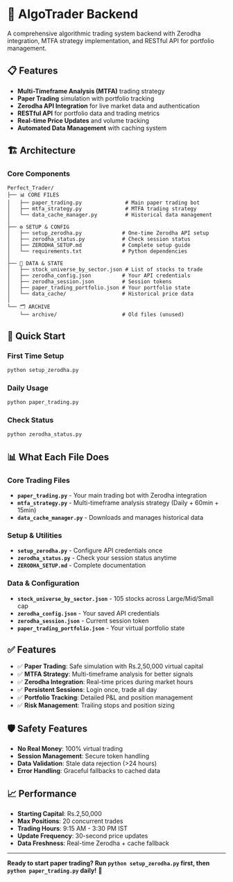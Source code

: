# 🚀 AlgoTrader Backend

A comprehensive algorithmic trading system backend with Zerodha integration, MTFA strategy implementation, and RESTful API for portfolio management.

## 📋 Features

- **Multi-Timeframe Analysis (MTFA)** trading strategy
- **Paper Trading** simulation with portfolio tracking
- **Zerodha API Integration** for live market data and authentication
- **RESTful API** for portfolio data and trading metrics
- **Real-time Price Updates** and volume tracking
- **Automated Data Management** with caching system

## 🏗️ Architecture

### Core Components

```
Perfect_Trader/
├── 📊 CORE FILES
│   ├── paper_trading.py              # Main paper trading bot
│   ├── mtfa_strategy.py              # MTFA trading strategy
│   └── data_cache_manager.py         # Historical data management
│
├── ⚙️ SETUP & CONFIG
│   ├── setup_zerodha.py             # One-time Zerodha API setup
│   ├── zerodha_status.py            # Check session status
│   ├── ZERODHA_SETUP.md             # Complete setup guide
│   └── requirements.txt             # Python dependencies
│
├── 📂 DATA & STATE
│   ├── stock_universe_by_sector.json # List of stocks to trade
│   ├── zerodha_config.json          # Your API credentials
│   ├── zerodha_session.json         # Session tokens
│   ├── paper_trading_portfolio.json # Your portfolio state
│   └── data_cache/                  # Historical price data
│
└── 🗂️ ARCHIVE
    └── archive/                     # Old files (unused)
```

## 🚀 Quick Start

### First Time Setup
```bash
python setup_zerodha.py
```

### Daily Usage
```bash
python paper_trading.py
```

### Check Status
```bash
python zerodha_status.py
```

## 📊 What Each File Does

### **Core Trading Files**
- **`paper_trading.py`** - Your main trading bot with Zerodha integration
- **`mtfa_strategy.py`** - Multi-timeframe analysis strategy (Daily + 60min + 15min)
- **`data_cache_manager.py`** - Downloads and manages historical data

### **Setup & Utilities**
- **`setup_zerodha.py`** - Configure API credentials once
- **`zerodha_status.py`** - Check your session status anytime
- **`ZERODHA_SETUP.md`** - Complete documentation

### **Data & Configuration**
- **`stock_universe_by_sector.json`** - 105 stocks across Large/Mid/Small cap
- **`zerodha_config.json`** - Your saved API credentials
- **`zerodha_session.json`** - Current session token
- **`paper_trading_portfolio.json`** - Your virtual portfolio state

## ✅ Features

- ✅ **Paper Trading**: Safe simulation with Rs.2,50,000 virtual capital
- ✅ **MTFA Strategy**: Multi-timeframe analysis for better signals
- ✅ **Zerodha Integration**: Real-time prices during market hours
- ✅ **Persistent Sessions**: Login once, trade all day
- ✅ **Portfolio Tracking**: Detailed P&L and position management
- ✅ **Risk Management**: Trailing stops and position sizing

## 🛡️ Safety Features

- **No Real Money**: 100% virtual trading
- **Session Management**: Secure token handling
- **Data Validation**: Stale data rejection (>24 hours)
- **Error Handling**: Graceful fallbacks to cached data

## 📈 Performance

- **Starting Capital**: Rs.2,50,000
- **Max Positions**: 20 concurrent trades
- **Trading Hours**: 9:15 AM - 3:30 PM IST
- **Update Frequency**: 30-second price updates
- **Data Freshness**: Real-time Zerodha + cache fallback

---

**Ready to start paper trading? Run `python setup_zerodha.py` first, then `python paper_trading.py` daily!** 🎯